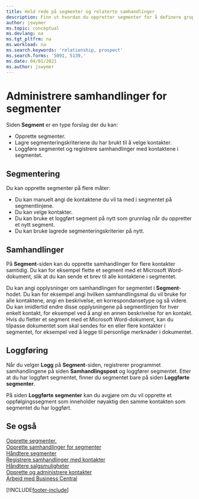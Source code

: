 ```yaml
---
title: Hold rede på segmenter og relaterte samhandlinger
description: Finn ut hvordan du oppretter segmenter for å definere grupper med kontakter og angi samhandlinger for segmenter.
author: jswymer
ms.topic: conceptual
ms.devlang: na
ms.tgt_pltfrm: na
ms.workload: na
ms.search.keywords: 'relationship, prospect'
ms.search.forms: '5091, 5139,'
ms.date: 04/01/2021
ms.author: jswymer
---
```

# <a name="manage-interactions-for-segments" />Administrere samhandlinger for segmenter
Siden **Segment** er en type forslag der du kan:

* Opprette segmenter.
* Lagre segmenteringskriteriene du har brukt til å velge kontakter.
* Loggføre segmentet og registrere samhandlinger med kontaktene i segmentet.

## <a name="segmenting" />Segmentering
Du kan opprette segmenter på flere måter:

* Du kan manuelt angi de kontaktene du vil ta med i segmentet på segmentlinjene.
* Du kan velge kontakter.
* Du kan bruke et loggført segment på nytt som grunnlag når du oppretter et nytt segment.
* Du kan bruke lagrede segmenteringskriterier på nytt.

## <a name="interactions" />Samhandlinger
På **Segment**-siden kan du opprette samhandlinger for flere kontakter samtidig. Du kan for eksempel flette et segment med et Microsoft Word-dokument, slik at du kan sende et brev til alle kontaktene i segmentet.

Du kan angi opplysninger om samhandlingen for segmentet i **Segment**-hodet. Du kan for eksempel angi hvilken samhandlingsmal du vil bruke for alle kontaktene, angi en beskrivelse, en korrespondansetype og så videre. Du kan imidlertid endre disse opplysningene på segmentlinjen for hver enkelt kontakt, for eksempel ved å angi en annen beskrivelse for en kontakt. Hvis du fletter et segment med et Microsoft Word-dokument, kan du tilpasse dokumentet som skal sendes for en eller flere kontakter i segmentet, for eksempel ved å legge til personlige merknader i dokumentet.

## <a name="logging" />Loggføring
Når du velger **Logg** på **Segment**-siden, registrerer programmet samhandlingene på siden **Samhandlingspost** og loggfører segmentet. Etter at du har loggført segmentet, finner du segmentet bare på siden **Loggførte segmenter**.

På siden **Loggførte segmenter** kan du avgjøre om du vil opprette et oppfølgingssegment som inneholder nøyaktig den samme kontakten som segmentet du har loggført.

## <a name="see-also" />Se også
[Opprette segmenter.](marketing-how-create-segment.md)  
[Opprette samhandlinger for segmenter](marketing-how-create-interactions.md)  
[Håndtere segmenter](marketing-segments.md)  
[Registrere samhandlinger med kontakter](marketing-interactions.md)  
[Håndtere salgsmuligheter](marketing-manage-sales-opportunities.md)  
[Opprette og administrere kontakter](marketing-contacts.md)  
[Arbeid med Business Central](ui-work-product.md)


[!INCLUDE[footer-include](includes/footer-banner.md)]
